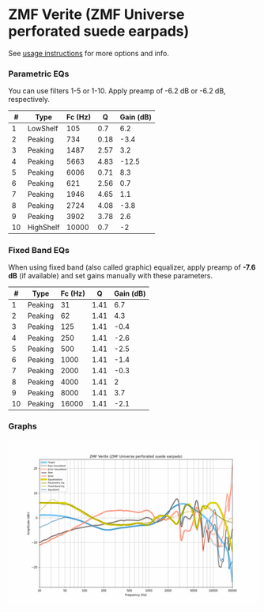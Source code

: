 # ZMF Verite (ZMF Universe perforated suede earpads)
See [usage instructions](https://github.com/jaakkopasanen/AutoEq#usage) for more options and info.

### Parametric EQs
You can use filters 1-5 or 1-10. Apply preamp of -6.2 dB or -6.2 dB, respectively.

|   # | Type      |   Fc (Hz) |    Q |   Gain (dB) |
|-----|-----------|-----------|------|-------------|
|   1 | LowShelf  |       105 | 0.7  |         6.2 |
|   2 | Peaking   |       734 | 0.18 |        -3.4 |
|   3 | Peaking   |      1487 | 2.57 |         3.2 |
|   4 | Peaking   |      5663 | 4.83 |       -12.5 |
|   5 | Peaking   |      6006 | 0.71 |         8.3 |
|   6 | Peaking   |       621 | 2.56 |         0.7 |
|   7 | Peaking   |      1946 | 4.65 |         1.1 |
|   8 | Peaking   |      2724 | 4.08 |        -3.8 |
|   9 | Peaking   |      3902 | 3.78 |         2.6 |
|  10 | HighShelf |     10000 | 0.7  |        -2   |

### Fixed Band EQs
When using fixed band (also called graphic) equalizer, apply preamp of **-7.6 dB** (if available) and set gains manually with these parameters.

|   # | Type    |   Fc (Hz) |    Q |   Gain (dB) |
|-----|---------|-----------|------|-------------|
|   1 | Peaking |        31 | 1.41 |         6.7 |
|   2 | Peaking |        62 | 1.41 |         4.3 |
|   3 | Peaking |       125 | 1.41 |        -0.4 |
|   4 | Peaking |       250 | 1.41 |        -2.6 |
|   5 | Peaking |       500 | 1.41 |        -2.5 |
|   6 | Peaking |      1000 | 1.41 |        -1.4 |
|   7 | Peaking |      2000 | 1.41 |        -0.3 |
|   8 | Peaking |      4000 | 1.41 |         2   |
|   9 | Peaking |      8000 | 1.41 |         3.7 |
|  10 | Peaking |     16000 | 1.41 |        -2.1 |

### Graphs
![](./ZMF%20Verite%20(ZMF%20Universe%20perforated%20suede%20earpads).png)
